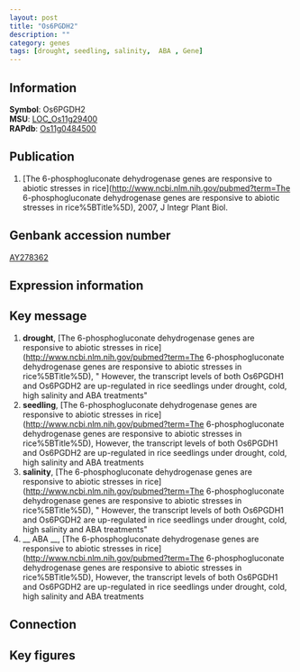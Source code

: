 ```yaml
---
layout: post
title: "Os6PGDH2"
description: ""
category: genes
tags: [drought, seedling, salinity,  ABA , Gene]
---
```


## Information
__Symbol__: Os6PGDH2  
__MSU__: [LOC_Os11g29400](http://rice.plantbiology.msu.edu/cgi-bin/ORF_infopage.cgi?orf=LOC_Os11g29400)  
__RAPdb__: [Os11g0484500](http://rapdb.dna.affrc.go.jp/viewer/gbrowse_details/irgsp1?name=Os11g0484500)  

## Publication
1. [The 6-phosphogluconate dehydrogenase genes are responsive to abiotic stresses in rice](http://www.ncbi.nlm.nih.gov/pubmed?term=The 6-phosphogluconate dehydrogenase genes are responsive to abiotic stresses in rice%5BTitle%5D), 2007, J Integr Plant Biol.

## Genbank accession number
[AY278362](http://www.ncbi.nlm.nih.gov/nuccore/AY278362)  

## Expression information

## Key message
1. __drought__, [The 6-phosphogluconate dehydrogenase genes are responsive to abiotic stresses in rice](http://www.ncbi.nlm.nih.gov/pubmed?term=The 6-phosphogluconate dehydrogenase genes are responsive to abiotic stresses in rice%5BTitle%5D), " However, the transcript levels of both Os6PGDH1 and Os6PGDH2 are up-regulated in rice seedlings under drought, cold, high salinity and ABA treatments"
2. __seedling__, [The 6-phosphogluconate dehydrogenase genes are responsive to abiotic stresses in rice](http://www.ncbi.nlm.nih.gov/pubmed?term=The 6-phosphogluconate dehydrogenase genes are responsive to abiotic stresses in rice%5BTitle%5D),  However, the transcript levels of both Os6PGDH1 and Os6PGDH2 are up-regulated in rice seedlings under drought, cold, high salinity and ABA treatments
3. __salinity__, [The 6-phosphogluconate dehydrogenase genes are responsive to abiotic stresses in rice](http://www.ncbi.nlm.nih.gov/pubmed?term=The 6-phosphogluconate dehydrogenase genes are responsive to abiotic stresses in rice%5BTitle%5D), " However, the transcript levels of both Os6PGDH1 and Os6PGDH2 are up-regulated in rice seedlings under drought, cold, high salinity and ABA treatments"
4. __ ABA __, [The 6-phosphogluconate dehydrogenase genes are responsive to abiotic stresses in rice](http://www.ncbi.nlm.nih.gov/pubmed?term=The 6-phosphogluconate dehydrogenase genes are responsive to abiotic stresses in rice%5BTitle%5D),  However, the transcript levels of both Os6PGDH1 and Os6PGDH2 are up-regulated in rice seedlings under drought, cold, high salinity and ABA treatments

## Connection

## Key figures


